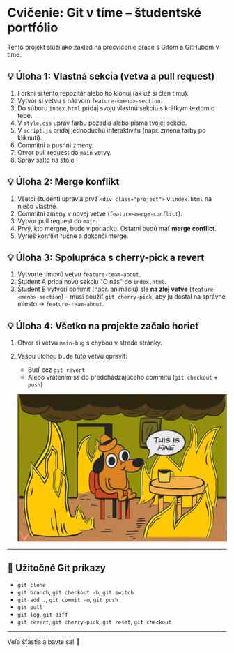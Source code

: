 
# Cvičenie: Git v tíme – študentské portfólio

Tento projekt slúži ako základ na precvičenie práce s Gitom a GitHubom v tíme.

## 💡 Úloha 1: Vlastná sekcia (vetva a pull request)
1. Forkni si tento repozitár alebo ho klonuj (ak už si člen tímu).
2. Vytvor si vetvu s názvom `feature-<meno>-section`.
3. Do súboru `index.html` pridaj svoju vlastnú sekciu s krátkym textom o tebe.
4. V `style.css` uprav farbu pozadia alebo písma tvojej sekcie.
5. V `script.js` pridaj jednoduchú interaktivitu (napr. zmena farby po kliknutí).
6. Commitni a pushni zmeny.
7. Otvor pull request do `main` vetvy.
8. Sprav salto na stole

## 💡 Úloha 2: Merge konflikt
1. Všetci študenti upravia prvź `<div class="project">` v `index.html` na niečo vlastné.
2. Commitni zmeny v novej vetve (`feature-merge-conflict`).
3. Vytvor pull request do `main`.
4. Prvý, kto mergne, bude v poriadku. Ostatní budú mať **merge conflict**.
5. Vyrieš konflikt ručne a dokonči merge.

## 💡 Úloha 3: Spolupráca s cherry-pick a revert
1. Vytvorte tímovú vetvu `feature-team-about`.
2. Študent A pridá novú sekciu "O nás" do `index.html`.
3. Študent B vytvorí commit (napr. animáciu) ale **na zlej vetve** (`feature-<meno>-section`) – musí použiť `git cherry-pick`, aby ju dostal na správne miesto -> `feature-team-about`.

## 💡 Úloha 4: Všetko na projekte začalo horieť
1. Otvor si vetvu `main-bug` s chybou v strede stránky.
2. Vašou úlohou bude túto vetvu opraviť:
   - Buď cez `git revert`
   - Alebo vrátením sa do predchádzajúceho commitu (`git checkout` + `push`)

   ![alt text](image.png)

---

## 🧠 Užitočné Git príkazy
- `git clone`
- `git branch`, `git checkout -b`, `git switch`
- `git add .`, `git commit -m`, `git push`
- `git pull`
- `git log`, `git diff`
- `git revert`, `git cherry-pick`, `git reset`, `git checkout`

---

Veľa šťastia a bavte sa! 🚀
